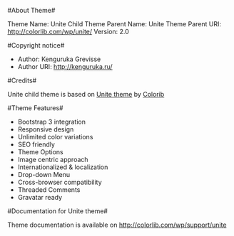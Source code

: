 #About Theme#

Theme Name: Unite Child
Theme Parent Name: Unite
Theme Parent URI: http://colorlib.com/wp/unite/
Version: 2.0

#Copyright notice#

* Author: Kenguruka Grevisse
* Author URI: http://kenguruka.ru/

#Credits#

Unite child theme is based on [Unite theme](http://colorlib.comwp/unite/) by [Colorib](http://colorlib.com/)


#Theme Features#

* Bootstrap 3 integration
* Responsive design
* Unlimited color variations
* SEO friendly
* Theme Options
* Image centric approach
* Internationalized & localization
* Drop-down Menu
* Cross-browser compatibility
* Threaded Comments
* Gravatar ready

#Documentation for Unite theme#

Theme documentation is available on http://colorlib.com/wp/support/unite
